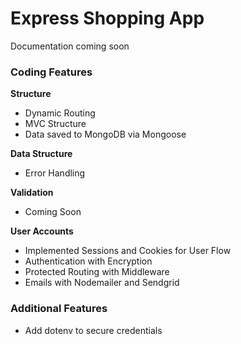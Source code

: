 # Express Shopping App

Documentation coming soon

### Coding Features
**Structure**
- Dynamic Routing
- MVC Structure
- Data saved to MongoDB via Mongoose

**Data Structure**
- Error Handling

**Validation**
- Coming Soon

**User Accounts**
- Implemented Sessions and Cookies for User Flow
- Authentication with Encryption
- Protected Routing with Middleware
- Emails with Nodemailer and Sendgrid

### Additional Features
- Add dotenv to secure credentials
